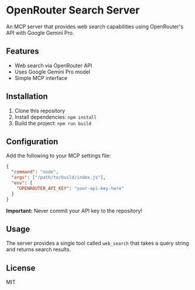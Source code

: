 # OpenRouter Search Server

An MCP server that provides web search capabilities using OpenRouter's API with Google Gemini Pro.

## Features
- Web search via OpenRouter API
- Uses Google Gemini Pro model
- Simple MCP interface

## Installation
1. Clone this repository
2. Install dependencies: `npm install`
3. Build the project: `npm run build`

## Configuration
Add the following to your MCP settings file:
```json
{
  "command": "node",
  "args": ["/path/to/build/index.js"],
  "env": {
    "OPENROUTER_API_KEY": "your-api-key-here"
  }
}
```

**Important:** Never commit your API key to the repository!

## Usage
The server provides a single tool called `web_search` that takes a query string and returns search results.

## License
MIT